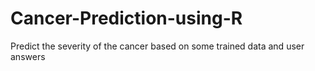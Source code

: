 # Cancer-Prediction-using-R
Predict the severity of the cancer based on some trained data and user answers
